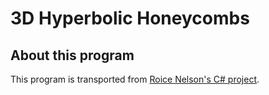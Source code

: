 # 3D Hyperbolic Honeycombs

## About this program

This program is transported from [Roice Nelson's C# project]().

